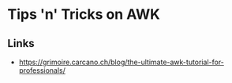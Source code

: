 # Tips 'n' Tricks on AWK

## Links
- https://grimoire.carcano.ch/blog/the-ultimate-awk-tutorial-for-professionals/
